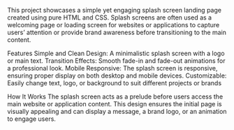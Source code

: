 This project showcases a simple yet engaging splash screen landing page created using pure HTML and CSS. Splash screens are often used as a welcoming page or loading screen for websites or applications to capture users’ attention or provide brand awareness before transitioning to the main content.

Features
Simple and Clean Design: A minimalistic splash screen with a logo or main text.
Transition Effects: Smooth fade-in and fade-out animations for a professional look.
Mobile Responsive: The splash screen is responsive, ensuring proper display on both desktop and mobile devices.
Customizable: Easily change text, logo, or background to suit different projects or brands

How It Works
The splash screen acts as a prelude before users access the main website or application content. This design ensures the initial page is visually appealing and can display a message, a brand logo, or an animation to engage users.
